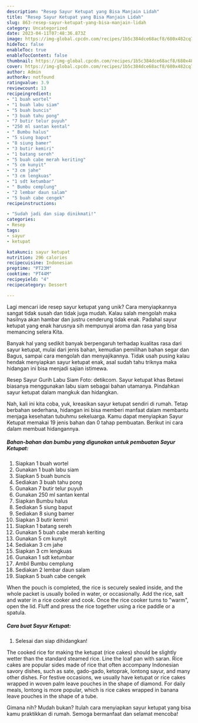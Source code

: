 ```yaml
---
description: "Resep Sayur Ketupat yang Bisa Manjain Lidah"
title: "Resep Sayur Ketupat yang Bisa Manjain Lidah"
slug: 863-resep-sayur-ketupat-yang-bisa-manjain-lidah
category: Uncategorized
date: 2023-04-11T07:48:36.873Z
image: https://img-global.cpcdn.com/recipes/1b5c384dce68acf8/680x482cq70/sayur-ketupat-foto-resep-utama.jpg
hideToc: false
enableToc: true
enableTocContent: false
thumbnail: https://img-global.cpcdn.com/recipes/1b5c384dce68acf8/680x482cq70/sayur-ketupat-foto-resep-utama.jpg
cover: https://img-global.cpcdn.com/recipes/1b5c384dce68acf8/680x482cq70/sayur-ketupat-foto-resep-utama.jpg
author: Admin
authorAv: notfound
ratingvalue: 3.9
reviewcount: 13
recipeingredient:
- "1 buah wortel"
- "1 buah labu siam"
- "5 buah buncis"
- "3 buah tahu pong"
- "7 butir telur puyuh"
- "250 ml santan kental"
- " Bumbu halus"
- "5 siung baput"
- "8 siung bamer"
- "3 butir kemiri"
- "1 batang sereh"
- "5 buah cabe merah keriting"
- "5 cm kunyit"
- "3 cm jahe"
- "3 cm lengkuas"
- "1 sdt ketumbar"
- " Bumbu cemplung"
- "2 lembar daun salam"
- "5 buah cabe cengek"
recipeinstructions:

- "Sudah jadi dan siap dinikmati!"
categories:
- Resep
tags:
- sayur
- ketupat

katakunci: sayur ketupat 
nutrition: 296 calories
recipecuisine: Indonesian
preptime: "PT23M"
cooktime: "PT44M"
recipeyield: "4"
recipecategory: Dessert

---
```





Lagi mencari ide resep sayur ketupat yang unik? Cara menyiapkannya sangat tidak susah dan tidak juga mudah. Kalau salah mengolah maka hasilnya akan hambar dan justru cenderung tidak enak. Padahal sayur ketupat yang enak harusnya sih mempunyai aroma dan rasa yang bisa memancing selera Kita.





Banyak hal yang sedikit banyak berpengaruh terhadap kualitas rasa dari sayur ketupat, mulai dari jenis bahan, kemudian pemilihan bahan segar dan Bagus, sampai cara mengolah dan menyajikannya. Tidak usah pusing kalau hendak menyiapkan sayur ketupat enak,      asal sudah tahu triknya maka hidangan ini bisa menjadi sajian istimewa.














Resep Sayur Gurih Labu Siam Foto: detikcom. Sayur ketupat khas Betawi biasanya menggunakan labu siam sebagai bahan utamanya. Pindahkan sayur ketupat dalam mangkuk dan hidangkan.






Nah, kali ini kita coba, yuk, kreasikan sayur ketupat sendiri di rumah. Tetap berbahan sederhana, hidangan ini bisa memberi manfaat dalam membantu menjaga kesehatan tubuhmu sekeluarga. Kamu dapat menyiapkan Sayur Ketupat memakai 19 jenis bahan dan 0 tahap pembuatan. Berikut ini cara dalam membuat hidangannya.

<!--inarticleads1-->

##### Bahan-bahan dan bumbu yang digunakan untuk pembuatan Sayur Ketupat:

1. Siapkan 1 buah wortel
1. Gunakan 1 buah labu siam
1. Siapkan 5 buah buncis
1. Sediakan 3 buah tahu pong
1. Gunakan 7 butir telur puyuh
1. Gunakan 250 ml santan kental
1. Siapkan  Bumbu halus
1. Sediakan 5 siung baput
1. Sediakan 8 siung bamer
1. Siapkan 3 butir kemiri
1. Siapkan 1 batang sereh
1. Gunakan 5 buah cabe merah keriting
1. Gunakan 5 cm kunyit
1. Sediakan 3 cm jahe
1. Siapkan 3 cm lengkuas
1. Gunakan 1 sdt ketumbar
1. Ambil  Bumbu cemplung
1. Sediakan 2 lembar daun salam
1. Siapkan 5 buah cabe cengek


When the pouch is completed, the rice is securely sealed inside, and the whole packet is usually boiled in water, or occasionally. Add the rice, salt and water in a rice cooker and cook. Once the rice cooker turns to &#34;warm&#34;, open the lid. Fluff and press the rice together using a rice paddle or a spatula. 

<!--inarticleads2-->

##### Cara buat Sayur Ketupat:


1. Selesai dan siap dihidangkan!

The cooked rice for making the ketupat (rice cakes) should be slightly wetter than the standard steamed rice. Line the loaf pan with saran. Rice cakes are popular sides made of rice that often accompany Indonesian savory dishes, such as sate, gado-gado, ketoprak, lontong sayur, and many other dishes. For festive occasions, we usually have ketupat or rice cakes wrapped in woven palm leave pouches in the shape of diamond. For daily meals, lontong is more popular, which is rice cakes wrapped in banana leave pouches in the shape of a tube. 

Gimana nih? Mudah bukan? Itulah cara menyiapkan sayur ketupat yang bisa kamu praktikkan di rumah. Semoga bermanfaat dan selamat mencoba!
